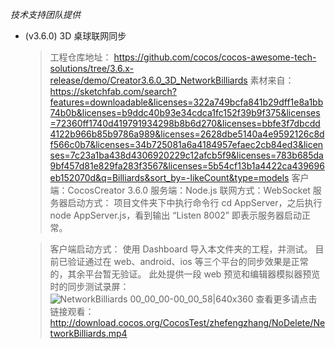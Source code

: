 *技术支持团队提供*

* (v3.6.0) 3D 桌球联网同步
  > 工程仓库地址：
   https://github.com/cocos/cocos-awesome-tech-solutions/tree/3.6.x-release/demo/Creator3.6.0_3D_NetworkBilliards
  > 素材来自：
https://sketchfab.com/search?features=downloadable&licenses=322a749bcfa841b29dff1e8a1bb74b0b&licenses=b9ddc40b93e34cdca1fc152f39b9f375&licenses=72360ff1740d419791934298b8b6d270&licenses=bbfe3f7dbcdd4122b966b85b9786a989&licenses=2628dbe5140a4e9592126c8df566c0b7&licenses=34b725081a6a4184957efaec2cb84ed3&licenses=7c23a1ba438d4306920229c12afcb5f9&licenses=783b685da9bf457d81e829fa283f3567&licenses=5b54cf13b1a4422ca439696eb152070d&q=Billiards&sort_by=-likeCount&type=models
   > 客户端：CocosCreator 3.6.0
      服务端：Node.js
      联网方式：WebSocket
      服务器启动方式：
      项目文件夹下中执行命令行  cd AppServer，之后执行 node AppServer.js，看到输出 “Listen 8002” 即表示服务器启动正常。

   > 客户端启动方式：
      使用 Dashboard 导入本文件夹的工程，并测试。
      目前已验证通过在 web、android、ios 等三个平台的同步效果是正常的，其余平台暂无验证。
      此处提供一段 web 预览和编辑器模拟器预览时的同步测试录屏：
![NetworkBilliards 00_00_00-00_00_58|640x360](https://forum.cocos.org/uploads/default/original/3X/f/3/f3d5403597dfccc5fb326ffb0c2d24261f3196b5.gif) 
查看更多请点击链接观看：http://download.cocos.org/CocosTest/zhefengzhang/NoDelete/NetworkBilliards.mp4
